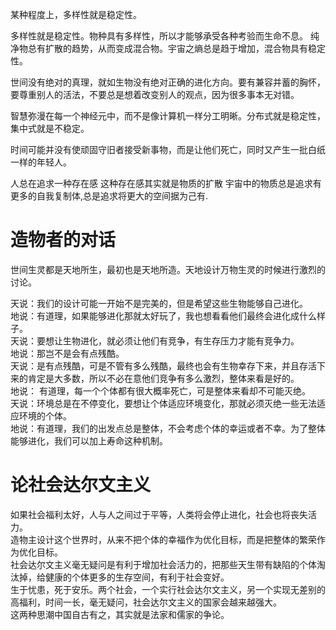 某种程度上，多样性就是稳定性。

多样性就是稳定性。物种具有多样性，所以才能够承受各种考验而生命不息。
纯净物总有扩散的趋势，从而变成混合物。宇宙之熵总是趋于增加，混合物具有稳定性。

世间没有绝对的真理，就如生物没有绝对正确的进化方向。要有兼容并蓄的胸怀，要尊重别人的活法，不要总是想着改变别人的观点，因为很多事本无对错。

智慧弥漫在每一个神经元中，而不是像计算机一样分工明晰。分布式就是稳定性，集中式就是不稳定。

时间可能并没有使顽固守旧者接受新事物，而是让他们死亡，同时又产生一批白纸一样的年轻人。

人总在追求一种存在感
这种存在感其实就是物质的扩散
宇宙中的物质总是追求有更多的自我复制体,总是追求将更大的空间据为己有.

# 造物者的对话

世间生灵都是天地所生，最初也是天地所造。天地设计万物生灵的时候进行激烈的讨论。   

天说：我们的设计可能一开始不是完美的，但是希望这些生物能够自己进化。   
地说：有道理，如果能够进化那就太好玩了，我也想看看他们最终会进化成什么样子。  
天说：要想让生物进化，就必须让他们有竞争，有生存压力才能有竞争力。  
地说：那岂不是会有点残酷。  
天说：是有点残酷，可是不管有多么残酷，最终也会有生物幸存下来，并且存活下来的肯定是大多数，所以不必在意他们竞争有多么激烈，整体来看是好的。    
地说： 有道理，每一个个体都有很大概率死亡，可是整体来看却不可能灭绝。  
天说：环境总是在不停变化，要想让个体适应环境变化，那就必须灭绝一些无法适应环境的个体。  
地说：有道理，我们的出发点总是整体，不会考虑个体的幸运或者不幸。为了整体能够进化，我们可以加上寿命这种机制。  



# 论社会达尔文主义
如果社会福利太好，人与人之间过于平等，人类将会停止进化，社会也将丧失活力。  
造物主设计这个世界时，从来不把个体的幸福作为优化目标，而是把整体的繁荣作为优化目标。  
社会达尔文主义毫无疑问是有利于增加社会活力的，把那些天生带有缺陷的个体淘汰掉，给健康的个体更多的生存空间，有利于社会变好。  
生于忧患，死于安乐。两个社会，一个实行社会达尔文主义，另一个实现无差别的高福利，时间一长，毫无疑问，社会达尔文主义的国家会越来越强大。  
这两种思潮中国自古有之，其实就是法家和儒家的争论。
